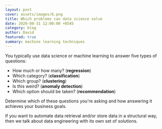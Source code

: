 ```yaml
---
layout: post
cover: assets/images/6.png
title: Which problems can data science solve
date: 2020-08-31 12:00:00 +0545
category: blog
author: David
featured: true
summary: machine learning techniques
---
```


You typically use data science or machine learning to answer five types of questions:

* How much or how many? (**regression**)
* Which category? (**classification**)
* Which group? (**clustering**)
* Is this weird? (**anomaly detection**)
* Which option should be taken? (**recommendation**)

Determine which of these questions you're asking and how answering it achieves your business goals.

If you want to automate data retrieval and/or store data in a structural way, then we talk about data engineering with its own set of solutions.
